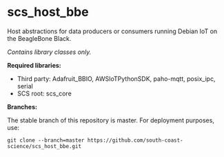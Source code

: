 # scs_host_bbe
Host abstractions for data producers or consumers running Debian IoT on the BeagleBone Black.

_Contains library classes only._


**Required libraries:** 

* Third party: Adafruit_BBIO, AWSIoTPythonSDK, paho-mqtt, posix_ipc, serial
* SCS root: scs_core


**Branches:**

The stable branch of this repository is master. For deployment purposes, use:

    git clone --branch=master https://github.com/south-coast-science/scs_host_bbe.git

